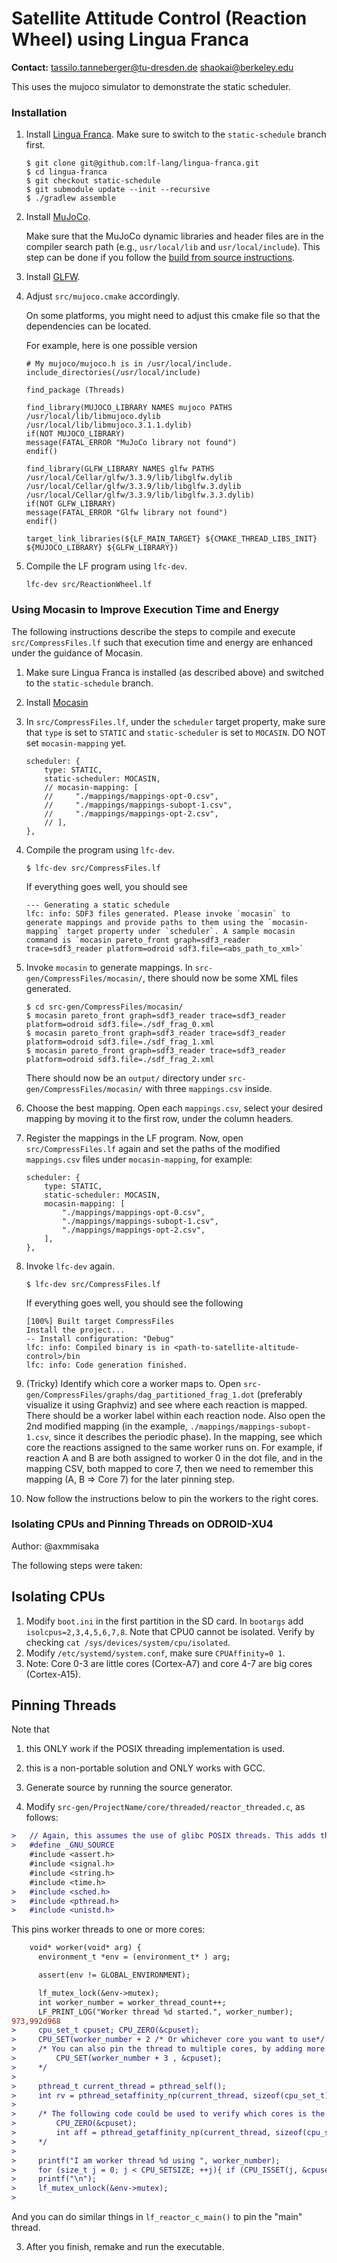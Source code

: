 # Satellite Attitude Control (Reaction Wheel) using Lingua Franca

**Contact:** <tassilo.tanneberger@tu-dresden.de> <shaokai@berkeley.edu>

This uses the mujoco simulator to demonstrate the static scheduler.

### Installation

1. Install [Lingua Franca](https://github.com/lf-lang/lingua-franca). Make sure
   to switch to the `static-schedule` branch first.
    ```
    $ git clone git@github.com:lf-lang/lingua-franca.git
    $ cd lingua-franca
    $ git checkout static-schedule
    $ git submodule update --init --recursive
    $ ./gradlew assemble
    ```

2. Install
   [MuJoCo](https://mujoco.org).

    Make sure that the MuJoCo dynamic libraries and header files are in the
    compiler search path (e.g., `usr/local/lib` and `usr/local/include`). This
    step can be done if you follow the [build from source
    instructions](https://mujoco.readthedocs.io/en/3.1.1/programming/index.html#building-from-source).

3. Install [GLFW](https://www.glfw.org).
    
4. Adjust `src/mujoco.cmake` accordingly.

    On some platforms, you might need to adjust this cmake file so that the
    dependencies can be located.

    For example, here is one possible version
    ```
    # My mujoco/mujoco.h is in /usr/local/include.
    include_directories(/usr/local/include)

    find_package (Threads)

    find_library(MUJOCO_LIBRARY NAMES mujoco PATHS /usr/local/lib/libmujoco.dylib /usr/local/lib/libmujoco.3.1.1.dylib)
    if(NOT MUJOCO_LIBRARY)
    message(FATAL_ERROR "MuJoCo library not found")
    endif()

    find_library(GLFW_LIBRARY NAMES glfw PATHS /usr/local/Cellar/glfw/3.3.9/lib/libglfw.dylib /usr/local/Cellar/glfw/3.3.9/lib/libglfw.3.dylib /usr/local/Cellar/glfw/3.3.9/lib/libglfw.3.3.dylib)
    if(NOT GLFW_LIBRARY)
    message(FATAL_ERROR "Glfw library not found")
    endif()

    target_link_libraries(${LF_MAIN_TARGET} ${CMAKE_THREAD_LIBS_INIT} ${MUJOCO_LIBRARY} ${GLFW_LIBRARY})
    ```

5. Compile the LF program using `lfc-dev`.
    ```
    lfc-dev src/ReactionWheel.lf
    ```

### Using Mocasin to Improve Execution Time and Energy

The following instructions describe the steps to compile and execute
`src/CompressFiles.lf` such that execution time and energy are enhanced under
the guidance of Mocasin.

1. Make sure Lingua Franca is installed (as described above) and switched to the
   `static-schedule` branch. 

2. Install [Mocasin](https://github.com/tud-ccc/mocasin)

3. In `src/CompressFiles.lf`, under the `scheduler` target property, make sure
   that `type` is set to `STATIC` and `static-scheduler` is set to `MOCASIN`. DO
   NOT set `mocasin-mapping` yet.
    ```LF
    scheduler: {
        type: STATIC,
        static-scheduler: MOCASIN,
        // mocasin-mapping: [
        //     "./mappings/mappings-opt-0.csv",
        //     "./mappings/mappings-subopt-1.csv",
        //     "./mappings/mappings-opt-2.csv",
        // ],
    },
    ```

4. Compile the program using `lfc-dev`.
    ```
    $ lfc-dev src/CompressFiles.lf
    ```
    If everything goes well, you should see
    ```
    --- Generating a static schedule
    lfc: info: SDF3 files generated. Please invoke `mocasin` to generate mappings and provide paths to them using the `mocasin-mapping` target property under `scheduler`. A sample mocasin command is `mocasin pareto_front graph=sdf3_reader trace=sdf3_reader platform=odroid sdf3.file=<abs_path_to_xml>`
    ```

5. Invoke `mocasin` to generate mappings. 
    In `src-gen/CompressFiles/mocasin/`, there should now be some XML files
    generated.
    ```
    $ cd src-gen/CompressFiles/mocasin/
    $ mocasin pareto_front graph=sdf3_reader trace=sdf3_reader platform=odroid sdf3.file=./sdf_frag_0.xml
    $ mocasin pareto_front graph=sdf3_reader trace=sdf3_reader platform=odroid sdf3.file=./sdf_frag_1.xml
    $ mocasin pareto_front graph=sdf3_reader trace=sdf3_reader platform=odroid sdf3.file=./sdf_frag_2.xml
    ```
    There should now be an `output/` directory under
    `src-gen/CompressFiles/mocasin/` with three `mappings.csv` inside.

6. Choose the best mapping.
    Open each `mappings.csv`, select your desired mapping by moving it to the
    first row, under the column headers.

7. Register the mappings in the LF program.
    Now, open `src/CompressFiles.lf` again and set the paths of the modified
    `mappings.csv` files under `mocasin-mapping`, for example:
    ```LF
    scheduler: {
        type: STATIC,
        static-scheduler: MOCASIN,
        mocasin-mapping: [
            "./mappings/mappings-opt-0.csv",
            "./mappings/mappings-subopt-1.csv",
            "./mappings/mappings-opt-2.csv",
        ],
    },
    ```

8. Invoke `lfc-dev` again.
    ```
    $ lfc-dev src/CompressFiles.lf
    ```
    If everything goes well, you should see the following
    ```
    [100%] Built target CompressFiles
    Install the project...
    -- Install configuration: "Debug"
    lfc: info: Compiled binary is in <path-to-satellite-altitude-control>/bin
    lfc: info: Code generation finished.
    ```

9. (Tricky) Identify which core a worker maps to.
    Open `src-gen/CompressFiles/graphs/dag_partitioned_frag_1.dot` (preferably
    visualize it using Graphviz) and see where each reaction is mapped. There
    should be a worker label within each reaction node. Also open the 2nd
    modified mapping (in the example, `./mappings/mappings-subopt-1.csv`, since
    it describes the periodic phase). In the mapping, see which core the
    reactions assigned to the same worker runs on. For example, if reaction A
    and B are both assigned to worker 0 in the dot file, and in the mapping CSV,
    both mapped to core 7, then we need to remember this mapping (A, B => Core
    7) for the later pinning step.

10. Now follow the instructions below to pin the workers to the right cores.

### Isolating CPUs and Pinning Threads on ODROID-XU4
Author: @axmmisaka

The following steps were taken:

## Isolating CPUs
1. Modify `boot.ini` in the first partition in the SD card. In `bootargs` add `isolcpus=2,3,4,5,6,7,8`. Note that CPU0 cannot be isolated. Verify by checking `cat /sys/devices/system/cpu/isolated`.
2. Modify `/etc/systemd/system.conf`, make sure `CPUAffinity=0 1`.
3. Note: Core 0-3 are little cores (Cortex-A7) and core 4-7 are big cores (Cortex-A15).

## Pinning Threads
Note that 
1. this ONLY work if the POSIX threading implementation is used. 
2. this is a non-portable solution and ONLY works with GCC.

1. Generate source by running the source generator.
2. Modify `src-gen/ProjectName/core/threaded/reactor_threaded.c`, as follows:
```diff
>   // Again, this assumes the use of glibc POSIX threads. This adds the utilities needed.
>   #define _GNU_SOURCE
    #include <assert.h>
    #include <signal.h>
    #include <string.h>
    #include <time.h>
>   #include <sched.h>
>   #include <pthread.h>
>   #include <unistd.h>
```
This pins worker threads to one or more cores:
```diff
    void* worker(void* arg) {
      environment_t *env = (environment_t* ) arg;

      assert(env != GLOBAL_ENVIRONMENT);

      lf_mutex_lock(&env->mutex);
      int worker_number = worker_thread_count++;
      LF_PRINT_LOG("Worker thread %d started.", worker_number);
973,992d968
>     cpu_set_t cpuset; CPU_ZERO(&cpuset);
>     CPU_SET(worker_number + 2 /* Or whichever core you want to use*/ , &cpuset);
>     /* You can also pin the thread to multiple cores, by adding more cores to the set.
>         CPU_SET(worker_number + 3 , &cpuset);
>     */
> 
>     pthread_t current_thread = pthread_self();
>     int rv = pthread_setaffinity_np(current_thread, sizeof(cpu_set_t), &cpuset);
> 
>     /* The following code could be used to verify which cores is the thread using. 
>         CPU_ZERO(&cpuset);
>         int aff = pthread_getaffinity_np(current_thread, sizeof(cpu_set_t), &cpuset);
>     */
> 
>     printf("I am worker thread %d using ", worker_number);
>     for (size_t j = 0; j < CPU_SETSIZE; ++j){ if (CPU_ISSET(j, &cpuset)) { printf(" %zu", j); }}
>     printf("\n");
>     lf_mutex_unlock(&env->mutex);
>     
```
And you can do similar things in `lf_reactor_c_main()` to pin the "main" thread.

3. After you finish, remake and run the executable.